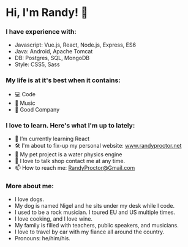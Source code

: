 # Hi, I'm Randy! 👋

### I have experience with:

- Javascript: Vue.js, React, Node.js, Express, ES6
- Java: Android, Apache Tomcat
- DB: Postgres, SQL, MongoDB
- Style: CSS5, Sass


### My life is at it's best when it contains:
- 💻  Code 
- 🎸  Music
- 🥂  Good Company 


### I love to learn.  Here's what I'm up to lately:


- 🌱 I’m currently learning React
- 🛠 I'm about to fix-up my personal website: www.randyproctor.net
- 🐶 My pet project is a water physics engine
- 💬 I love to talk shop contact me at any time.
- 📫 How to reach me: RandyProctor@Gmail.com

### More about me:

- I love dogs.
- My dog is named Nigel and he sits under my desk while I code.
- I used to be a rock musician.  I toured EU and US multiple times.
- I love cooking, and I love wine.
- My family is filled with teachers, public speakers, and musicians.
- I love to travel by car with my fiance all around the country.
- Pronouns: he/him/his.